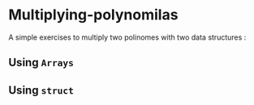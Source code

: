 # Multiplying-polynomilas 
A simple exercises to multiply two polinomes with two data structures :
## Using `Arrays` 

## Using `struct`



